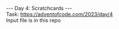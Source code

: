 --- Day 4: Scratchcards ---<br>
Task: https://adventofcode.com/2023/day/4<br>
Input file is in this repo
